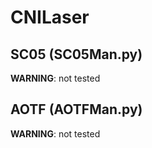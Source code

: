 # CNILaser

## SC05 (SC05Man.py)
__WARNING__: not tested

## AOTF (AOTFMan.py)
__WARNING__: not tested
